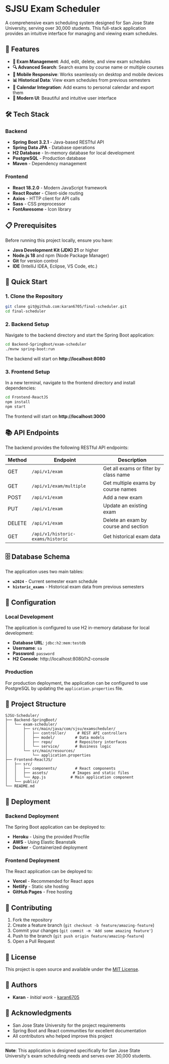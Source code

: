 # SJSU Exam Scheduler

A comprehensive exam scheduling system designed for San Jose State University, serving over 30,000 students. This full-stack application provides an intuitive interface for managing and viewing exam schedules.

## 🚀 Features

- **📅 Exam Management**: Add, edit, delete, and view exam schedules
- **🔍 Advanced Search**: Search exams by course name or multiple courses
- **📱 Mobile Responsive**: Works seamlessly on desktop and mobile devices
- **📊 Historical Data**: View exam schedules from previous semesters
- **📅 Calendar Integration**: Add exams to personal calendar and export them
- **🎨 Modern UI**: Beautiful and intuitive user interface

## 🛠️ Tech Stack

### Backend

- **Spring Boot 3.2.1** - Java-based RESTful API
- **Spring Data JPA** - Database operations
- **H2 Database** - In-memory database for local development
- **PostgreSQL** - Production database
- **Maven** - Dependency management

### Frontend

- **React 18.2.0** - Modern JavaScript framework
- **React Router** - Client-side routing
- **Axios** - HTTP client for API calls
- **Sass** - CSS preprocessor
- **FontAwesome** - Icon library

## 📋 Prerequisites

Before running this project locally, ensure you have:

- **Java Development Kit (JDK) 21** or higher
- **Node.js 18** and npm (Node Package Manager)
- **Git** for version control
- **IDE** (IntelliJ IDEA, Eclipse, VS Code, etc.)

## 🚀 Quick Start

### 1. Clone the Repository

```bash
git clone git@github.com:karan6705/final-scheduler.git
cd final-scheduler
```

### 2. Backend Setup

Navigate to the backend directory and start the Spring Boot application:

```bash
cd Backend-SpringBoot/exam-scheduler
./mvnw spring-boot:run
```

The backend will start on **http://localhost:8080**

### 3. Frontend Setup

In a new terminal, navigate to the frontend directory and install dependencies:

```bash
cd Frontend-ReactJS
npm install
npm start
```

The frontend will start on **http://localhost:3000**

## 📚 API Endpoints

The backend provides the following RESTful API endpoints:

| Method | Endpoint                          | Description                           |
| ------ | --------------------------------- | ------------------------------------- |
| GET    | `/api/v1/exam`                    | Get all exams or filter by class name |
| GET    | `/api/v1/exam/multiple`           | Get multiple exams by course names    |
| POST   | `/api/v1/exam`                    | Add a new exam                        |
| PUT    | `/api/v1/exam`                    | Update an existing exam               |
| DELETE | `/api/v1/exam`                    | Delete an exam by course and section  |
| GET    | `/api/v1/historic-exams/historic` | Get historical exam data              |

## 🗄️ Database Schema

The application uses two main tables:

- **`w2024`** - Current semester exam schedule
- **`historic_exams`** - Historical exam data from previous semesters

## 🔧 Configuration

### Local Development

The application is configured to use H2 in-memory database for local development:

- **Database URL**: `jdbc:h2:mem:testdb`
- **Username**: `sa`
- **Password**: `password`
- **H2 Console**: http://localhost:8080/h2-console

### Production

For production deployment, the application can be configured to use PostgreSQL by updating the `application.properties` file.

## 📁 Project Structure

```
SJSU-Scheduler/
├── Backend-SpringBoot/
│   └── exam-scheduler/
│       ├── src/main/java/com/sjsu/examscheduler/
│       │   ├── controller/     # REST API controllers
│       │   ├── model/         # Data models
│       │   ├── repo/          # Repository interfaces
│       │   └── service/       # Business logic
│       └── src/main/resources/
│           └── application.properties
├── Frontend-ReactJS/
│   ├── src/
│   │   ├── components/        # React components
│   │   ├── assets/           # Images and static files
│   │   └── App.js           # Main application component
│   └── public/
└── README.md
```

## 🚀 Deployment

### Backend Deployment

The Spring Boot application can be deployed to:

- **Heroku** - Using the provided Procfile
- **AWS** - Using Elastic Beanstalk
- **Docker** - Containerized deployment

### Frontend Deployment

The React application can be deployed to:

- **Vercel** - Recommended for React apps
- **Netlify** - Static site hosting
- **GitHub Pages** - Free hosting

## 🤝 Contributing

1. Fork the repository
2. Create a feature branch (`git checkout -b feature/amazing-feature`)
3. Commit your changes (`git commit -m 'Add some amazing feature'`)
4. Push to the branch (`git push origin feature/amazing-feature`)
5. Open a Pull Request

## 📝 License

This project is open source and available under the [MIT License](LICENSE).

## 👥 Authors

- **Karan** - _Initial work_ - [karan6705](https://github.com/karan6705)

## 🙏 Acknowledgments

- San Jose State University for the project requirements
- Spring Boot and React communities for excellent documentation
- All contributors who helped improve this project

---

**Note**: This application is designed specifically for San Jose State University's exam scheduling needs and serves over 30,000 students.

